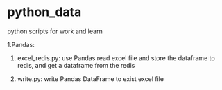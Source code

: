 # python_data

python scripts for work and learn

1.Pandas:
 1) excel_redis.py: use Pandas read excel file and store the dataframe to redis, and get a dataframe from the redis

 2) write.py: write Pandas DataFrame to exist excel file
